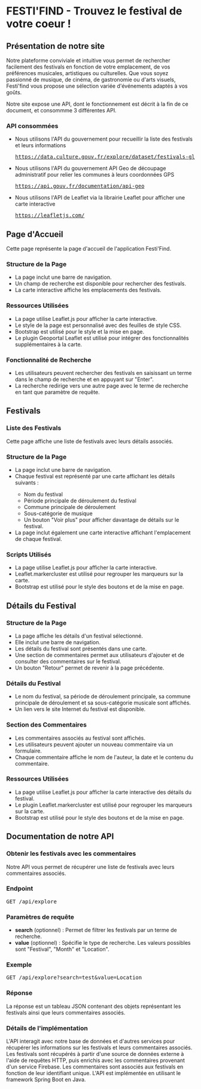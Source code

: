 <h1>FESTI'FIND - Trouvez le festival de votre coeur !</h1>

<h2>Présentation de notre site</h2>

<p>
    Notre plateforme conviviale et intuitive vous permet de rechercher facilement des festivals en fonction de votre emplacement, de vos préférences musicales, artistiques ou culturelles. Que vous soyez passionné de musique, de cinéma, de gastronomie ou d'arts visuels, Festi'find vous propose une sélection variée d'événements adaptés à vos goûts.
</p>    
<p>
    Notre site expose une API, dont le fonctionnement est décrit à la fin de ce document, et consommme 3 différentes API.
</p>

<h3>API consommées</h3>

<ul>
    <li>Nous utilisons l'API du gouvernement pour recueillir la liste des festivals et leurs informations</li>
    <pre><a href=https://data.culture.gouv.fr/explore/dataset/festivals-global-festivals-_-pl/information/>https://data.culture.gouv.fr/explore/dataset/festivals-global-festivals-_-pl/information/</a></pre>
    <li>Nous utilisons l'API du gouvernement API Geo de découpage administratif pour relier les communes à leurs coordonnées GPS</li>
    <pre><a href=https://api.gouv.fr/documentation/api-geo>https://api.gouv.fr/documentation/api-geo</a></pre>
    <li>Nous utilisons l'API de Leaflet via la librairie Leaflet pour afficher une carte interactive</li>
    <pre><a href=https://leafletjs.com/>https://leafletjs.com/</a></pre>
</ul>



<h2>Page d'Accueil</h2>

<p>Cette page représente la page d'accueil de l'application Festi'Find.</p>

<h3>Structure de la Page</h3>

<ul>
    <li>La page inclut une barre de navigation.</li>
    <li>Un champ de recherche est disponible pour rechercher des festivals.</li>
    <li>La carte interactive affiche les emplacements des festivals.</li>
</ul>

<h3>Ressources Utilisées</h3>

<ul>
    <li>La page utilise Leaflet.js pour afficher la carte interactive.</li>
    <li>Le style de la page est personnalisé avec des feuilles de style CSS.</li>
    <li>Bootstrap est utilisé pour le style et la mise en page.</li>
    <li>Le plugin Geoportal Leaflet est utilisé pour intégrer des fonctionnalités supplémentaires à la carte.</li>
</ul>

<h3>Fonctionnalité de Recherche</h3>

<ul>
    <li>Les utilisateurs peuvent rechercher des festivals en saisissant un terme dans le champ de recherche et en appuyant sur "Enter".</li>
    <li>La recherche redirige vers une autre page avec le terme de recherche en tant que paramètre de requête.</li>
</ul>

<h2>Festivals</h2>

<h3>Liste des Festivals</h3>

<p>Cette page affiche une liste de festivals avec leurs détails associés.</p>

<h3>Structure de la Page</h3>

<ul>
    <li>La page inclut une barre de navigation.</li>
    <li>Chaque festival est représenté par une carte affichant les détails suivants :</li>
    <ul>
        <li>Nom du festival</li>
        <li>Période principale de déroulement du festival</li>
        <li>Commune principale de déroulement</li>
        <li>Sous-catégorie de musique</li>
        <li>Un bouton "Voir plus" pour afficher davantage de détails sur le festival.</li>
    </ul>
    <li>La page inclut également une carte interactive affichant l'emplacement de chaque festival.</li>
</ul>

<h3>Scripts Utilisés</h3>

<ul>
    <li>La page utilise Leaflet.js pour afficher la carte interactive.</li>
    <li>Leaflet.markercluster est utilisé pour regrouper les marqueurs sur la carte.</li>
    <li>Bootstrap est utilisé pour le style des boutons et de la mise en page.</li>
</ul>

<h2>Détails du Festival</h2>

<h3>Structure de la Page</h3>

<ul>
  <li>La page affiche les détails d'un festival sélectionné.</li>
  <li>Elle inclut une barre de navigation.</li>
  <li>Les détails du festival sont présentés dans une carte.</li>
  <li>Une section de commentaires permet aux utilisateurs d'ajouter et de consulter des commentaires sur le festival.</li>
  <li>Un bouton "Retour" permet de revenir à la page précédente.</li>
</ul>

<h3>Détails du Festival</h3>

<ul>
  <li>Le nom du festival, sa période de déroulement principale, sa commune principale de déroulement et sa sous-catégorie musicale sont affichés.</li>
  <li>Un lien vers le site Internet du festival est disponible.</li>
</ul>

<h3>Section des Commentaires</h3>

<ul>
  <li>Les commentaires associés au festival sont affichés.</li>
  <li>Les utilisateurs peuvent ajouter un nouveau commentaire via un formulaire.</li>
  <li>Chaque commentaire affiche le nom de l'auteur, la date et le contenu du commentaire.</li>
</ul>

<h3>Ressources Utilisées</h3>

<ul>
  <li>La page utilise Leaflet.js pour afficher la carte interactive des détails du festival.</li>
  <li>Le plugin Leaflet.markercluster est utilisé pour regrouper les marqueurs sur la carte.</li>
  <li>Bootstrap est utilisé pour le style des boutons et de la mise en page.</li>
</ul>

<h2>Documentation de notre API</h2>
<h3>Obtenir les festivals avec les commentaires</h3>
<p>Notre API vous permet de récupérer une liste de festivals avec leurs commentaires associés.</p>
<h3>Endpoint</h3>
<pre>GET /api/explore</pre>
<h3>Paramètres de requête</h3>
<ul>
    <li><strong>search</strong> (optionnel) : Permet de filtrer les festivals par un terme de recherche.</li>
    <li><strong>value</strong> (optionnel) : Spécifie le type de recherche. Les valeurs possibles sont "Festival", "Month" et "Location".</li>
</ul>
<h3>Exemple</h3>
<pre>GET /api/explore?search=test&amp;value=Location</pre>
<h3>Réponse</h3>
<p>La réponse est un tableau JSON contenant des objets représentant les festivals ainsi que leurs commentaires associés.</p>
<h3>Détails de l'implémentation</h3>
<p>L'API interagit avec notre base de données et d'autres services pour récupérer les informations sur les festivals et leurs commentaires associés. Les festivals sont récupérés à partir d'une source de données externe à l'aide de requêtes HTTP, puis enrichis avec les commentaires provenant d'un service Firebase. Les commentaires sont associés aux festivals en fonction de leur identifiant unique. L'API est implémentée en utilisant le framework Spring Boot en Java.</p>
